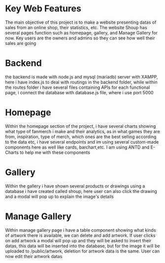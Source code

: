 # Key Web Features
The main objective of this project is to make a website presenting datas of sales from an online shop, their statistics, etc. The website Shoup has several pages function such as homepage, gallery, and Manage Gallery for now. Key users are the owners and admins so they can see how well their sales are going

# Backend
the backend is made with node.js and mysql (mariadb) server with XAMPP, here i have index.js to deal with routings in the backend folder, while within the routes folder i have several files containing APIs for each functional page, i connect the database with database.js file, where i use port 5000

# Homepage
Within the homepage section of the project, i have several charts showing what type of fanmerch i make and their analytics, as in what games they are from, inspiration, type of merch, which ones are the best selling according to the data etc, i have several endpoints and im using several custom-made components here as well like cards, barchart,etc. I am using ANTD and E-Charts to help me with these components

# Gallery
Within the gallery i have shown several products or drawings using a database i have created called shoup, here user can also click the drawing and a modal will pop up to explain the image's details

# Manage Gallery
Within manage gallery page i have a table component showing what kinds of artwork there is available, we can delete and add artwork. If user clicks on add artwork a modal will pop up and they will be asked to insert their datas, this data will be inserted into the database, but for the image it will be uploaded to /public/artwork, deletion for artwork data is the same. User can now edit their artwork datas 
